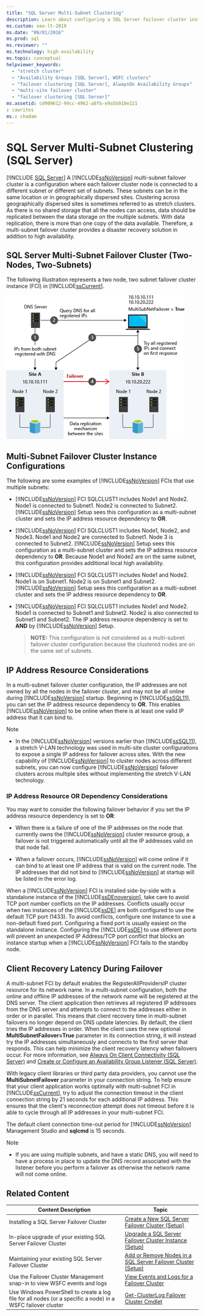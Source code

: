 ```yaml
---
title: "SQL Server Multi-Subnet Clustering"
description: Learn about configuring a SQL Server failover cluster instance in a multi-subnet environment, which provides disaster recovery in addition to high availability.
ms.custom: seo-lt-2019
ms.date: "09/01/2016"
ms.prod: sql
ms.reviewer: ""
ms.technology: high-availability
ms.topic: conceptual
helpviewer_keywords: 
  - "stretch cluster"
  - "Availability Groups [SQL Server], WSFC clusters"
  - "failover clustering [SQL Server], AlwaysOn Availability Groups"
  - "multi-site failover cluster"
  - "failover clustering [SQL Server]"
ms.assetid: cd909612-99cc-4962-a8fb-e9a5b918e221
: cawrites
ms.: chadam
---
```

# SQL Server Multi-Subnet Clustering (SQL Server)
[!INCLUDE [SQL Server](../../../includes/applies-to-version/sqlserver.md)]
  A [!INCLUDE[ssNoVersion](../../../includes/ssnoversion-md.md)] multi-subnet failover cluster is a configuration where each failover cluster node is connected to a different subnet or different set of subnets. These subnets can be in the same location or in geographically dispersed sites. Clustering across geographically dispersed sites is sometimes referred to as stretch clusters. As there is no shared storage that all the nodes can access, data should be replicated between the data storage on the multiple subnets. With data replication, there is more than one copy of the data available. Therefore, a multi-subnet failover cluster provides a disaster recovery solution in addition to high availability.  
  
   
##  <a name="VisualElement"></a> SQL Server Multi-Subnet Failover Cluster (Two-Nodes, Two-Subnets)  
 The following illustration represents a two node, two subnet failover cluster instance (FCI) in [!INCLUDE[ssCurrent](../../../includes/sscurrent-md.md)].  
  
 ![Multi-Subnet Architecture with MultiSubnetFailover](../../../sql-server/failover-clusters/windows/media/multi-subnet-architecture-withmultisubnetfailoverparam.png "Multi-Subnet Architecture with MultiSubnetFailover")  
  
  
##  <a name="Configurations"></a> Multi-Subnet Failover Cluster Instance Configurations  
 The following are some examples of [!INCLUDE[ssNoVersion](../../../includes/ssnoversion-md.md)] FCIs that use multiple subnets:  
  
-   [!INCLUDE[ssNoVersion](../../../includes/ssnoversion-md.md)] FCI SQLCLUST1 includes Node1 and Node2. Node1 is connected to Subnet1. Node2 is connected to Subnet2. [!INCLUDE[ssNoVersion](../../../includes/ssnoversion-md.md)] Setup sees this configuration as a multi-subnet cluster and sets the IP address resource dependency to **OR**.  
  
-   [!INCLUDE[ssNoVersion](../../../includes/ssnoversion-md.md)] FCI SQLCLUST1 includes Node1, Node2, and Node3. Node1 and Node2 are connected to Subnet1. Node 3 is connected to Subnet2. [!INCLUDE[ssNoVersion](../../../includes/ssnoversion-md.md)] Setup sees this configuration as a multi-subnet cluster and sets the IP address resource dependency to **OR**. Because Node1 and Node2 are on the same subnet, this configuration provides additional local high availability.  
  
-   [!INCLUDE[ssNoVersion](../../../includes/ssnoversion-md.md)] FCI SQLCLUST1 includes Node1 and Node2. Node1 is on Subnet1. Node2 is on Subnet1 and Subnet2. [!INCLUDE[ssNoVersion](../../../includes/ssnoversion-md.md)] Setup sees this configuration as a multi-subnet cluster and sets the IP address resource dependency to **OR**.  
  
-   [!INCLUDE[ssNoVersion](../../../includes/ssnoversion-md.md)] FCI SQLCLUST1 includes Node1 and Node2. Node1 is connected to Subnet1 and Subnet2. Node2 is also connected to Subnet1 and Subnet2. The IP address resource dependency is set to **AND** by [!INCLUDE[ssNoVersion](../../../includes/ssnoversion-md.md)] Setup.  
  
    > **NOTE:** This configuration is not considered as a multi-subnet failover cluster configuration because the clustered nodes are on the same set of subnets.  
  
##  <a name="ComponentsAndConcepts"></a> IP Address Resource Considerations  
 In a multi-subnet failover cluster configuration, the IP addresses are not owned by all the nodes in the failover cluster, and may not be all online during [!INCLUDE[ssNoVersion](../../../includes/ssnoversion-md.md)] startup. Beginning in [!INCLUDE[ssSQL11](../../../includes/sssql11-md.md)], you can set the IP address resource dependency to **OR**. This enables [!INCLUDE[ssNoVersion](../../../includes/ssnoversion-md.md)] to be online when there is at least one valid IP address that it can bind to.  
  
  > [!NOTE] 
  > - In the [!INCLUDE[ssNoVersion](../../../includes/ssnoversion-md.md)] versions earlier than [!INCLUDE[ssSQL11](../../../includes/sssql11-md.md)], a stretch V-LAN technology was used in multi-site cluster configurations to expose a single IP address for failover across sites. With the new capability of [!INCLUDE[ssNoVersion](../../../includes/ssnoversion-md.md)] to cluster nodes across different subnets, you can now configure [!INCLUDE[ssNoVersion](../../../includes/ssnoversion-md.md)] failover clusters across multiple sites without implementing the stretch V-LAN technology.  

  
### IP Address Resource OR Dependency Considerations  
 You may want to consider the following failover behavior if you set the IP address resource dependency is set to **OR**:  
  
-   When there is a failure of one of the IP addresses on the node that currently owns the [!INCLUDE[ssNoVersion](../../../includes/ssnoversion-md.md)] cluster resource group, a failover is not triggered automatically until all the IP addresses valid on that node fail.  
  
-   When a failover occurs, [!INCLUDE[ssNoVersion](../../../includes/ssnoversion-md.md)] will come online if it can bind to at least one IP address that is valid on the current node. The IP addresses that did not bind to [!INCLUDE[ssNoVersion](../../../includes/ssnoversion-md.md)] at startup will be listed in the error log.  
  
   
 When a [!INCLUDE[ssNoVersion](../../../includes/ssnoversion-md.md)] FCI is installed side-by-side with a standalone instance of the [!INCLUDE[ssDEnoversion](../../../includes/ssdenoversion-md.md)], take care to avoid TCP port number conflicts on the IP addresses. Conflicts usually occur when two instances of the [!INCLUDE[ssDE](../../../includes/ssde-md.md)] are both configured to use the default TCP port (1433). To avoid conflicts, configure one instance to use a non-default fixed port. Configuring a fixed port is usually easiest on the standalone instance. Configuring the [!INCLUDE[ssDE](../../../includes/ssde-md.md)] to use different ports will prevent an unexpected IP Address/TCP port conflict that blocks an instance startup when a [!INCLUDE[ssNoVersion](../../../includes/ssnoversion-md.md)] FCI fails to the standby node.  
  
##  <a name="DNS"></a> Client Recovery Latency During Failover  
 A multi-subnet FCI by default enables the RegisterAllProvidersIP cluster resource for its network name. In a multi-subnet configuration, both the online and offline IP addresses of the network name will be registered at the DNS server. The client application then retrieves all registered IP addresses from the DNS server and attempts to connect to the addresses either in order or in parallel. This means that client recovery time in multi-subnet failovers no longer depend on DNS update latencies. By default, the client tries the IP addresses in order. When the client uses the new optional **MultiSubnetFailover=True** parameter in its connection string, it will instead try the IP addresses simultaneously and connects to the first server that responds. This can help minimize the client recovery latency when failovers occur. For more information, see [Always On Client Connectivity (SQL Server)](../../../database-engine/availability-groups/windows/always-on-client-connectivity-sql-server.md) and [Create or Configure an Availability Group Listener (SQL Server)](../../../database-engine/availability-groups/windows/create-or-configure-an-availability-group-listener-sql-server.md).  
  
 With legacy client libraries or third party data providers, you cannot use the **MultiSubnetFailover** parameter in your connection string. To help ensure that your client application works optimally with multi-subnet FCI in [!INCLUDE[ssCurrent](../../../includes/sscurrent-md.md)], try to adjust the connection timeout in the client connection string by 21 seconds for each additional IP address. This ensures that the client's reconnection attempt does not timeout before it is able to cycle through all IP addresses in your multi-subnet FCI.  
  
 The default client connection time-out period for [!INCLUDE[ssNoVersion](../../../includes/ssnoversion-md.md)] Management Studio and **sqlcmd** is 15 seconds.  
 
 > [!NOTE]
 > - If you are using multiple subnets, and have a static DNS, you will need to have a process in place to update the DNS record associated with the listener before you perform a failover as otherwise the network name will not come online.
  
   
##  <a name="RelatedContent"></a> Related Content  
  
|Content Description|Topic|  
|-------------------------|-----------|  
|Installing a SQL Server Failover Cluster|[Create a New SQL Server Failover Cluster (Setup)](../../../sql-server/failover-clusters/install/create-a-new-sql-server-failover-cluster-setup.md)|  
|In-place upgrade of your existing SQL Server Failover Cluster|[Upgrade a SQL Server Failover Cluster Instance &#40;Setup&#41;](./upgrade-a-sql-server-failover-cluster-instance.md)|  
|Maintaining your existing SQL Server Failover Cluster|[Add or Remove Nodes in a SQL Server Failover Cluster &#40;Setup&#41;](../../../sql-server/failover-clusters/install/add-or-remove-nodes-in-a-sql-server-failover-cluster-setup.md)|  
|Use the Failover Cluster Management snap-in to view WSFC events and logs|[View Events and Logs for a Failover Cluster](https://technet.microsoft.com/library/cc772342\(WS.10\).aspx)|  
|Use Windows PowerShell to create a log file for all nodes (or a specific a node) in a WSFC failover cluster|[Get-ClusterLog Failover Cluster Cmdlet](/previous-versions/windows/it-pro/windows-server-2008-R2-and-2008/ee461045(v=technet.10))|  
  

  
